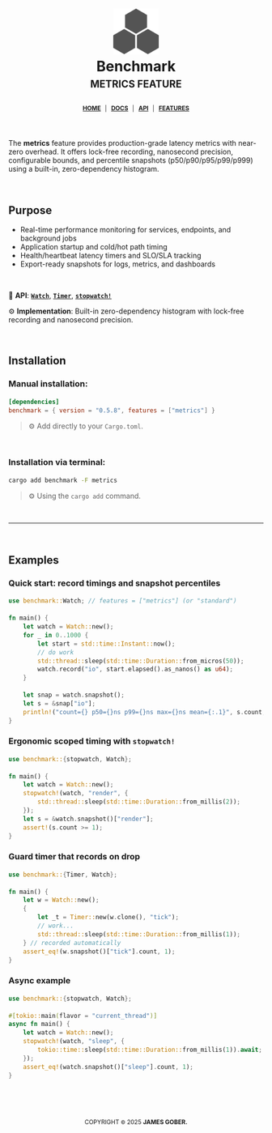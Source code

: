 <h1 align="center">
    <img width="90px" height="auto" src="https://raw.githubusercontent.com/jamesgober/jamesgober/main/media/icons/hexagon-3.svg" alt="Triple Hexagon">
    <br><b>Benchmark</b><br>
    <sub><sup>
        METRICS FEATURE
    </sup></sub>
</h1>
<div align="center">
    <sup>
    <a href="../../README.md" title="Project Home"><b>HOME</b></a>
    <span>&nbsp;│&nbsp;</span>
    <a href="../README.md" title="Project Documentation"><b>DOCS</b></a>
    <span>&nbsp;│&nbsp;</span>
    <a href="../API.md" title="API Reference"><b>API</b></a>
    <span>&nbsp;│&nbsp;</span>
    <a href="./README.md" title="Feature Flags"><b>FEATURES</b></a>
    </sup>
</div>

<br>
<br>

<p>
The <b>metrics</b> feature provides production-grade latency metrics with near-zero overhead. It offers lock-free recording, nanosecond precision, configurable bounds, and percentile snapshots (p50/p90/p95/p99/p999) using a built-in, zero-dependency histogram.
</p>

<br>

## Purpose
- Real-time performance monitoring for services, endpoints, and background jobs
- Application startup and cold/hot path timing
- Health/heartbeat latency timers and SLO/SLA tracking
- Export-ready snapshots for logs, metrics, and dashboards

<br>

🧩 **API**: 
[**`Watch`**](../API.md#watch),
[**`Timer`**](../API.md#timer),
[**`stopwatch!`**](../API.md#stopwatch)

⚙️ **Implementation**: Built-in zero-dependency histogram with lock-free recording and nanosecond precision.

<br>

## Installation


### Manual installation:
```toml
[dependencies]
benchmark = { version = "0.5.8", features = ["metrics"] }
```
> ⚙️ Add directly to your `Cargo.toml`.

<br>

### Installation via terminal:
```bash
cargo add benchmark -F metrics
```
> ⚙️ Using the `cargo add` command.

<br>
<hr>
<br>

## Examples

### Quick start: record timings and snapshot percentiles
```rust
use benchmark::Watch; // features = ["metrics"] (or "standard")

fn main() {
    let watch = Watch::new();
    for _ in 0..1000 {
        let start = std::time::Instant::now();
        // do work
        std::thread::sleep(std::time::Duration::from_micros(50));
        watch.record("io", start.elapsed().as_nanos() as u64);
    }

    let snap = watch.snapshot();
    let s = &snap["io"];
    println!("count={} p50={}ns p99={}ns max={}ns mean={:.1}", s.count, s.p50, s.p99, s.max, s.mean);
}
```

### Ergonomic scoped timing with `stopwatch!`
```rust
use benchmark::{stopwatch, Watch};

fn main() {
    let watch = Watch::new();
    stopwatch!(watch, "render", {
        std::thread::sleep(std::time::Duration::from_millis(2));
    });
    let s = &watch.snapshot()["render"];
    assert!(s.count >= 1);
}
```

### Guard timer that records on drop
```rust
use benchmark::{Timer, Watch};

fn main() {
    let w = Watch::new();
    {
        let _t = Timer::new(w.clone(), "tick");
        // work...
        std::thread::sleep(std::time::Duration::from_millis(1));
    } // recorded automatically
    assert_eq!(w.snapshot()["tick"].count, 1);
}
```

### Async example
```rust
use benchmark::{stopwatch, Watch};

#[tokio::main(flavor = "current_thread")]
async fn main() {
    let watch = Watch::new();
    stopwatch!(watch, "sleep", {
        tokio::time::sleep(std::time::Duration::from_millis(1)).await;
    });
    assert_eq!(watch.snapshot()["sleep"].count, 1);
}
```









<br>

<!--
:: COPYRIGHT
============================================================================ -->
<div align="center">
  <br>
  <h2></h2>
  <sup>COPYRIGHT <small>&copy;</small> 2025 <strong>JAMES GOBER.</strong></sup>
</div>
